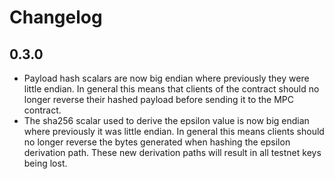 # Changelog

## 0.3.0

- Payload hash scalars are now big endian where previously they were little endian. In general this means that clients of the contract should no longer reverse their hashed payload before sending it to the MPC contract.
- The sha256 scalar used to derive the epsilon value is now big endian where previously it was little endian. In general this means clients should no longer reverse the bytes generated when hashing the epsilon derivation path. These new derivation paths will result in all testnet keys being lost.

